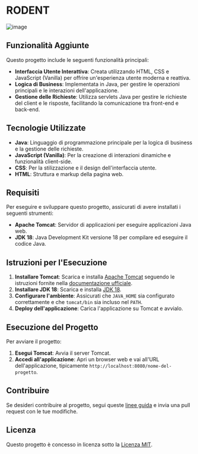 # RODENT

![image](https://github.com/user-attachments/assets/b0c3e21e-de4a-4941-8702-c623f53408f1)

## Funzionalità Aggiunte

Questo progetto include le seguenti funzionalità principali:

- **Interfaccia Utente Interattiva**: Creata utilizzando HTML, CSS e JavaScript (Vanilla) per offrire un'esperienza utente moderna e reattiva.
- **Logica di Business**: Implementata in Java, per gestire le operazioni principali e le interazioni dell'applicazione.
- **Gestione delle Richieste**: Utilizza servlets Java per gestire le richieste del client e le risposte, facilitando la comunicazione tra front-end e back-end.

## Tecnologie Utilizzate

- **Java**: Linguaggio di programmazione principale per la logica di business e la gestione delle richieste.
- **JavaScript (Vanilla)**: Per la creazione di interazioni dinamiche e funzionalità client-side.
- **CSS**: Per la stilizzazione e il design dell'interfaccia utente.
- **HTML**: Struttura e markup della pagina web.

## Requisiti

Per eseguire e sviluppare questo progetto, assicurati di avere installati i seguenti strumenti:

- **Apache Tomcat**: Servidor di applicazioni per eseguire applicazioni Java web.
- **JDK 18**: Java Development Kit versione 18 per compilare ed eseguire il codice Java.

## Istruzioni per l'Esecuzione

1. **Installare Tomcat**: Scarica e installa [Apache Tomcat](https://tomcat.apache.org/) seguendo le istruzioni fornite nella [documentazione ufficiale](https://tomcat.apache.org/tomcat-9.0-doc/setup.html).
2. **Installare JDK 18**: Scarica e installa [JDK 18](https://www.oracle.com/java/technologies/javase-jdk18-downloads.html).
3. **Configurare l'ambiente**: Assicurati che `JAVA_HOME` sia configurato correttamente e che `tomcat/bin` sia incluso nel `PATH`.
4. **Deploy dell'applicazione**: Carica l'applicazione su Tomcat e avvialo.

## Esecuzione del Progetto

Per avviare il progetto:

1. **Esegui Tomcat**: Avvia il server Tomcat.
2. **Accedi all'applicazione**: Apri un browser web e vai all'URL dell'applicazione, tipicamente `http://localhost:8080/nome-del-progetto`.

## Contribuire

Se desideri contribuire al progetto, segui queste [linee guida](CONTRIBUTING.md) e invia una pull request con le tue modifiche.

## Licenza

Questo progetto è concesso in licenza sotto la [Licenza MIT](LICENSE).

